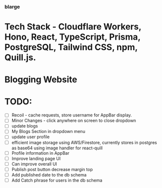 ### blarge
# Tech Stack - Cloudflare Workers, Hono, React, TypeScript, Prisma, PostgreSQL, Tailwind CSS, npm, Quill.js. 
# Blogging Website
# TODO: 
- [ ] Recoil - cache requests, store username for AppBar display.
- [ ] Minor Changes - click anywhere on screen to close dropdown
- [ ] update blogs
- [ ] My Blogs Section in dropdown menu
- [ ] update user profile
- [ ] efficient image storage using AWS/Firestore, currently stores in postgres as base64 using image handler for react-quill
- [ ] Profile information in AppBar
- [ ] Improve landing page UI
- [ ] Can improve overall UI
- [ ] Publish post button decrease margin top
- [ ] Add published date to the db schema
- [ ] Add Catch phrase for users in the db schema
